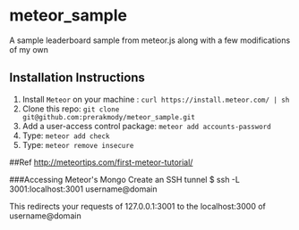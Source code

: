 # meteor_sample
A sample leaderboard sample from meteor.js along with a few modifications of my own

## Installation Instructions
1. Install `Meteor` on your machine : `curl https://install.meteor.com/ | sh`
2. Clone this repo: `git clone git@github.com:prerakmody/meteor_sample.git`
3. Add a user-access control package: `meteor add accounts-password`
4. Type: `meteor add check`
5. Type: `meteor remove insecure`

##Ref
http://meteortips.com/first-meteor-tutorial/

###Accessing Meteor's Mongo
Create an SSH tunnel
  $ ssh -L 3001:localhost:3001 username@domain

This redirects your requests of 127.0.0.1:3001 to the localhost:3000 of username@domain
